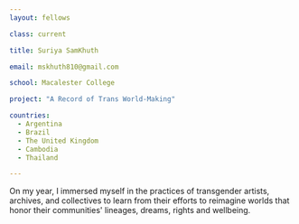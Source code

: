 ```yaml
---
layout: fellows

class: current

title: Suriya SamKhuth

email: mskhuth810@gmail.com

school: Macalester College

project: "A Record of Trans World-Making"

countries:
  - Argentina
  - Brazil
  - The United Kingdom
  - Cambodia
  - Thailand

---
```


On my year, I immersed myself in the practices of transgender artists, archives, and collectives to learn from their efforts to reimagine worlds that honor their communities' lineages, dreams, rights and wellbeing.

